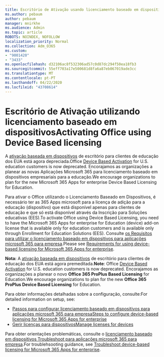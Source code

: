 ```yaml
---
title: Escritório de Ativação usando licenciamento baseado em dispositivo
ms.author: pebaum
author: pebaum
manager: mnirkhe
ms.audience: Admin
ms.topic: article
ROBOTS: NOINDEX, NOFOLLOW
localization_priority: Normal
ms.collection: Adm_O365
ms.custom:
- "9001420"
- "3433"
ms.openlocfilehash: d32106ac8f532306ad57c0d87dc294f50ea18fb3
ms.sourcegitcommit: 55eff703a17e500681d8fa6a87eb067019ade3cc
ms.translationtype: MT
ms.contentlocale: pt-PT
ms.lasthandoff: 04/22/2020
ms.locfileid: "43708614"
---
```

# <a name="activating-office-using-device-based-licensing"></a><span data-ttu-id="2886f-102">Escritório de Ativação utilizando licenciamento baseado em dispositivos</span><span class="sxs-lookup"><span data-stu-id="2886f-102">Activating Office using Device Based licensing</span></span>

<span data-ttu-id="2886f-103">A [ativação baseada em dispositivos](https://aka.ms/officedba) de escritório para clientes de educação dos EUA está agora depreciada.</span><span class="sxs-lookup"><span data-stu-id="2886f-103">Office [Device Based Activation](https://aka.ms/officedba) for U.S. education customers is now deprecated.</span></span> <span data-ttu-id="2886f-104">Encorajamos as organizações a planear as novas Aplicações Microsoft 365 para licenciamento baseado em dispositivos empresariais para a educação.</span><span class="sxs-lookup"><span data-stu-id="2886f-104">We encourage organizations to plan for the new Microsoft 365 Apps for enterprise Device Based Licensing for Education.</span></span>

<span data-ttu-id="2886f-105">Para ativar o Office utilizando o Licenciamento Baseado em Dispositivos, é necessário ter as 365 Apps microsoft para a licença de adição para a educação (dispositivo) que está disponível apenas para clientes de educação e que só está disponível através da Inscrição para Soluções educativas (EES).</span><span class="sxs-lookup"><span data-stu-id="2886f-105">To activate Office using Device Based Licensing, you need to have the Microsoft 365 Apps for enterprise for Education (device) add-on license that is available only for education customers and is available only through Enrollment for Education Solutions (EES).</span></span> <span data-ttu-id="2886f-106">Consulte [os Requisitos para utilizar o licenciamento baseado em dispositivos para aplicações microsoft 365 para empresa](https://docs.microsoft.com/deployoffice/device-based-licensing#requirements-for-using-device-based-licensing-for-office-365-proplus).</span><span class="sxs-lookup"><span data-stu-id="2886f-106">Please see [Requirements for using device-based licensing for Microsoft 365 Apps for enterprise](https://docs.microsoft.com/deployoffice/device-based-licensing#requirements-for-using-device-based-licensing-for-office-365-proplus).</span></span>

<span data-ttu-id="2886f-107">**Nota:** A [ativação baseada em dispositivos](https://aka.ms/officedba) de escritório para clientes de educação dos EUA está agora premeditada.</span><span class="sxs-lookup"><span data-stu-id="2886f-107">**Note**: Office [Device Based Activation](https://aka.ms/officedba) for U.S. education customers is now deprecated.</span></span> <span data-ttu-id="2886f-108">Encorajamos as organizações a planear o novo **Office 365 ProPlus Based Licensing** for Education.</span><span class="sxs-lookup"><span data-stu-id="2886f-108">We encourage organizations to plan for the new **Office 365 ProPlus Device Based Licensing** for Education.</span></span>

<span data-ttu-id="2886f-109">Para obter informações detalhadas sobre a configuração, consulte:</span><span class="sxs-lookup"><span data-stu-id="2886f-109">For detailed information on setup, see:</span></span>

- [<span data-ttu-id="2886f-110">Passos para configurar licenciamento baseado em dispositivos para aplicações microsoft 365 para empresa</span><span class="sxs-lookup"><span data-stu-id="2886f-110">Steps to configure device-based licensing for Microsoft 365 Apps for enterprise</span></span>](https://docs.microsoft.com/deployoffice/device-based-licensing#steps-to-configure-device-based-licensing-for-office-365-proplus)
- [<span data-ttu-id="2886f-111">Gerir licenças para dispositivos</span><span class="sxs-lookup"><span data-stu-id="2886f-111">Manage licenses for devices</span></span>](https://docs.microsoft.com/Office365/Admin/misc/manage-licenses-for-devices)

<span data-ttu-id="2886f-112">Para obter orientações problemáticas, consulte o [licenciamento baseado em dispositivos Troubleshoot para aplicações microsoft 365 para empresa](https://docs.microsoft.com/deployoffice/device-based-licensing#troubleshoot-device-based-licensing-for-office-365-proplus).</span><span class="sxs-lookup"><span data-stu-id="2886f-112">For troublehsooting guidance, see [Troubleshoot device-based licensing for Microsoft 365 Apps for enterprise](https://docs.microsoft.com/deployoffice/device-based-licensing#troubleshoot-device-based-licensing-for-office-365-proplus).</span></span>

